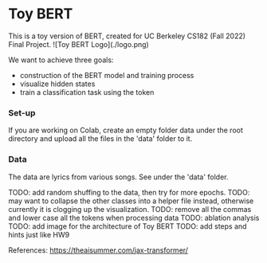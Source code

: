 # Toy BERT
<work in progress>
This is a toy version of BERT, created for UC Berkeley CS182 (Fall 2022) Final Project.
![Toy BERT Logo](./logo.png)

We want to achieve three goals:
- construction of the BERT model and training process
- visualize hidden states
- train a classification task using the <NSP> token

### Set-up
If you are working on Colab, create an empty folder data under the root directory and upload all the files in the 'data' folder to it.

### Data
The data are lyrics from various songs. See under the 'data' folder.
  
TODO: add random shuffing to the data, then try for more epochs.
TODO: may want to collapse the other classes into a helper file instead, otherwise currently it is clogging up the visualization.
TODO: remove all the commas and lower case all the tokens when processing data
TODO: ablation analysis
TODO: add image for the architecture of Toy BERT
TODO: add steps and hints just like HW9

References: https://theaisummer.com/jax-transformer/
